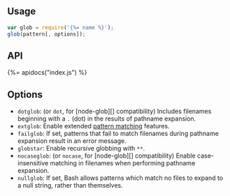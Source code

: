 ## Usage

```js
var glob = require('{%= name %}');
glob(pattern[, options]);
```

## API
{%= apidocs("index.js") %}

## Options

- `dotglob`: (or `dot`, for [node-glob][] compatibility) Includes filenames beginning with a `.` (dot) in the results of pathname expansion.
- `extglob`: Enable extended [pattern matching](http://wiki.bash-hackers.org/syntax/pattern) features.
- `failglob`: If set, patterns that fail to match filenames during pathname expansion result in an error message.
- `globstar`: Enable recursive globbing with `**`.
- `nocaseglob`: (or `nocase`, for [node-glob][] compatibility) Enable case-insensitive matching in filenames when performing pathname expansion.
- `nullglob`: If set, Bash allows patterns which match no files to expand to a null string, rather than themselves.